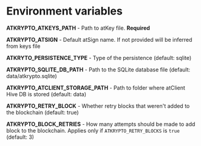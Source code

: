 # Environment variables

**ATKRYPTO_ATKEYS_PATH** - Path to atKey file. **Required**

**ATKRYPTO_ATSIGN** - Default atSign name. If not provided will be inferred from keys file

**ATKRYTO_PERSISTENCE_TYPE** - Type of the persistence (default: sqlite)

**ATKRYPTO_SQLITE_DB_PATH** - Path to the SQLite database file (default: data/atkrypto.sqlite)

**ATKRYPTO_ATCLIENT_STORAGE_PATH** - Path to folder where atClient Hive DB is stored (default: data)

**ATKRYPTO_RETRY_BLOCK** - Whether retry blocks that weren't added to the blockchain (default: true)

**ATKRYPTO_BLOCK_RETRIES** - How many attempts should be made to add block to the blockchain. Applies only if `ATKRYPTO_RETRY_BLOCKS` is `true` (default: 3)

